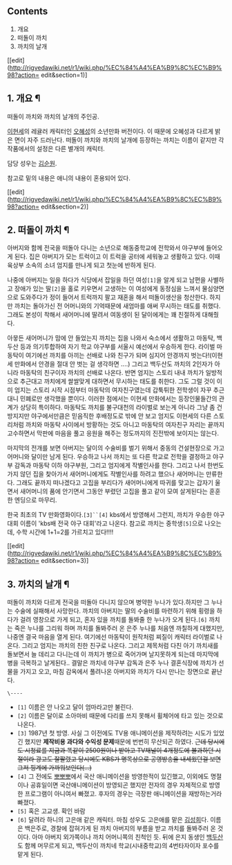 ## Contents

    

1. 개요 
2. 떠돌이 까치 
3. 까치의 날개 

[[edit](http://rigvedawiki.net/r1/wiki.php/%EC%84%A4%EA%B9%8C%EC%B9%98?action=
edit&section=1)]

## 1. 개요 ¶

떠돌이 까치와 까치의 날개의 주인공.

  

[이현세](%EC%9D%B4%ED%98%84%EC%84%B8.md)의 레귤러 캐릭터인
[오혜성](%EC%98%A4%ED%98%9C%EC%84%B1.md)의 소년만화 버전이다. 이 때문에 오혜성과 다르게 밝은 면이 자주
드러난다. 떠돌이 까치와 까치의 날개에 등장하는 까치는 이름이 같지만 각 작품에서의 설정은 다른 별개의 캐릭터.

  

담당 성우는 [김순원](%EA%B9%80%EC%88%9C%EC%9B%90.md).

  

참고로 밑의 내용은 애니의 내용이 혼용되어 있다.

  

[[edit](http://rigvedawiki.net/r1/wiki.php/%EC%84%A4%EA%B9%8C%EC%B9%98?action=
edit&section=2)]

## 2. 떠돌이 까치 ¶

아버지와 함께 전국을 떠돌아 다니는 소년으로 해동중학교에 전학와서 야구부에 들어오게 된다. 집은 아버지가 모는 트럭이고 이 트럭을 공터에
세워놓고 생활하고 있다. 이때 육상부 소속의 소녀 엄지를 만나게 되고 첫눈에 반하게 된다.

  

나중에 아버지는 일을 하다가 식당에서 잡일을 하던 여성`[1]`을 알게 되고 남편을 사별하고 장애가 있는 딸`[2]`을 홀로 키우면서
고생하는 이 여성에게 동정심을 느껴서 물심양면으로 도와주다가 정이 들어서 트럭까지 팔고 재혼을 해서 떠돌이생산을 청산한다. 하지만 까치는
돌아가신 전 어머니와의 기억때문에 새엄마를 애써 무시하는 태도를 취했다. 그래도 본성이 착해서 새어머니에 딸려서 여동생이 된 달이에게는 꽤
친절하게 대해줬다.

  

아뭏든 새어머니가 맘에 안 들었는지 까치는 집을 나와서 숙소에서 생활하고 마동탁, 백두산 등과 의기투합하여 자기 학교 야구부를 서울시
예선에서 우승하게 한다. 라이벌 마동탁이 여기에선 까치를 아끼는 선배로 나와 친구가 되며 심지어 안경까지 벗는다!(이현세 만화에서 안경을
절대 안 벗는 걸 생각하면 ....) 그리고 백두산도 까치의 2인자가 아니라 마동탁의 친구이자 까치의 선배로 나온다. 반면 엄지는 스토리
내내 까치가 일방적으로 추근대고 까치에게 쌀쌀맞게 대하면서 무시하는 태도를 취한다. 그도 그럴 것이 이미 엄지는 스토리 시작 시점부터
마동탁의 여자친구였는데 갑툭튀한 전학생이 자꾸 추근대니 민폐로만 생각했을 뿐이다. 이러한 점에서는 이현세 만화에서는 등장인물들간의 관계가
상당히 특이하다. 마동탁도 까치를 불구대천의 라이벌로 보는게 아니라 그냥 좀 건방지지만 야구에서만큼은 믿음직한 후배정도로 밖에 안 보고
엄지도 이현세의 다른 스토리처럼 까치와 마동탁 사이에서 방황하는 것도 아니고 마동탁의 여자친구 자리는 끝까지 고수하면서 막판에 마음을 풀고
응원을 해주는 정도까지의 진전밖에 보이지는 않는다.

  

마지막의 전개를 보면 아버지는 달이의 수술비를 벌기 위해서 중동의 건설현장으로 가고 어머니와 달이만 남게 된다. 우승하고 나서 까치는 또
다른 학교로 전학을 결정하고 야구부 감독과 마동탁 이하 야구부원, 그리고 엄지에게 작별인사를 한다. 그리고 나서 한번도 가지 않던 집을
찾아가서 새어머니에게도 작별인사를 하려고 했으나 새어머니는 만류한다. 그래도 끝까지 떠나겠다고 고집을 부리다가 새어머니에게 따귀를 맞고는
갑자기 울면서 새어머니의 품에 안기면서 그동안 부렸던 고집을 풀고 같이 모여 살게된다는 훈훈한 엔딩으로 마무리.

  

한국 최초의 TV 만화영화이다.`[3]``[4]` kbs에서 방영해서 그런지, 까치가 우승한 야구대회 이름이 'kbs배 전국 야구 대회'라고
나온다. 참고로 까치는 중학생`[5]`으로 나오는데, 수학 시간에 1+1=2를 가르치고 있다!!!!

[[edit](http://rigvedawiki.net/r1/wiki.php/%EC%84%A4%EA%B9%8C%EC%B9%98?action=
edit&section=3)]

## 3. 까치의 날개 ¶

  

떠돌이 까치와 다르게 전국을 떠돌아 다니지 않으며 병약한 누나가 있다.하지만 그 누나는 수술에 실패해서 사망한다. 까치의 아버지는 딸의
수술비를 마련하기 위해 횡령을 하다가 걸려 영창으로 가게 되고, 혼자 있을 까치를 돌봐줄 한 누나가 오게 된다.`[6]` 까치는 죽은 누나를
그리워 하며 까치를 돌봐주러 온 은주 누나를 처음엔 까칠하게 대했지만, 나중엔 결국 마음을 열게 된다. 여기에선 마동탁이 원작처럼 찌질이
캐릭터 라이벌로 나온다. 그리고 엄지는 까치의 친한 친구로 나온다. 그리고 제목처럼 다친 아기 까치새를 돌보면서 늘 데리고 다니는데 이
까치가 병으로 죽어가며 날지못하게 되는데 마지막에 병을 극복하고 날게된다.. 결말은 까치네 야구부 감독과 은주 누나 결혼식장에 까치가 선물을
가지고 오고, 마침 감옥에서 풀려나온 아버지와 까치가 다시 만나는 장면으로 끝난다.

`\----`

  * `[1]` 이름은 안 나오고 달이 엄마라고만 불린다.
  * `[2]` 이름은 달이로 소아마비 때문에 다리를 쓰지 못해서 휠체어에 타고 있는 것으로 나온다.
  * `[3]` 1987년 첫 방영. 사실 그 이전에도 TV용 애니메이션을 제작하려는 시도가 있었긴 했지만 **제작비용 과다와 수익성 문제**때문에 번번히 무산되곤 하였다. <del>근데 당시에도 시청료를 지금과 똑같이 2500원이나 받아고 TV채널이 4개정도에 불과하던 시절이라 광고도 잘팔렸고 당시에도 KBS가 명목상으로 공영방송을 내세웠던걸 보면 그저 핑계에 가까워보인다(...)</del>
  * `[4]` 그 전에도 [뽀뽀뽀](%EB%BD%80%EB%BD%80%EB%BD%80.md)에서 국산 애니메이션을 방영한적이 있긴했고, 이외에도 명절이나 공휴일이면 국산애니메이션이 방영되곤 했지만 전자의 경우 자체적으로 방영한 프로그램이 아니여서 빠졌고. 후자의 경우는 극장판 애니메이션을 재방하는거라 빠졌다.
  * `[5]` 혹은 고교생. 확인 바람
  * `[6]` 달려라 하니의 고은애 같은 캐릭터. 마침 성우도 고은애를 맡은 [김성희](%EA%B9%80%EC%84%B1%ED%9D%AC.md)다. 이름은 백은주로, 경찰에 잡혀가게 된 까치 아버지의 부름을 받고 까치를 돌봐주러 온 것이다. 아마 아버지 외가쪽이나 까치 어머니쪽의 친척인 듯. 뒤에 은지 동생인 [백두산](%EB%B0%B1%EB%91%90%EC%82%B0.md)도 함께 머무르게 되고, 백두산이 까치네 학교(시내중학교)의 4번타자이자 포수를 맡게 된다.

